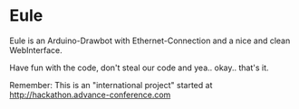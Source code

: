 Eule
====

Eule is an Arduino-Drawbot with Ethernet-Connection and a nice and clean WebInterface.

Have fun with the code, don't steal our code and yea.. okay.. that's it.


Remember: This is an "international project" started at http://hackathon.advance-conference.com
